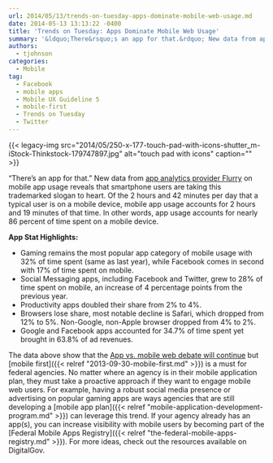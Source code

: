 ```yaml
---
url: 2014/05/13/trends-on-tuesday-apps-dominate-mobile-web-usage.md
date: 2014-05-13 13:13:22 -0400
title: 'Trends on Tuesday: Apps Dominate Mobile Web Usage'
summary: '&ldquo;There&rsquo;s an app for that.&rdquo; New data from app analytics provider Flurry on mobile app usage reveals that smartphone users are taking this trademarked slogan to heart. Of the 2 hours and 42 minutes per day that a typical user is on a mobile device, mobile app usage accounts for 2 hours and 19 minutes'
authors:
  - tjohnson
categories:
  - Mobile
tag:
  - Facebook
  - mobile apps
  - Mobile UX Guideline 5
  - mobile-first
  - Trends on Tuesday
  - Twitter
---
```


{{< legacy-img src="2014/05/250-x-177-touch-pad-with-icons-shutter_m-iStock-Thinkstock-179747897.jpg" alt="touch pad with icons" caption="" >}} 

“There’s an app for that.” New data from [app analytics provider Flurry](http://techcrunch.com/2014/04/01/mobile-app-usage-increases-in-2014-as-mobile-web-surfing-declines/?ncid=rss&utm_content=buffer076ba&utm_medium=social&utm_source=twitter.com&utm_campaign=buffer) on mobile app usage reveals that smartphone users are taking this trademarked slogan to heart. Of the 2 hours and 42 minutes per day that a typical user is on a mobile device, mobile app usage accounts for 2 hours and 19 minutes of that time. In other words, app usage accounts for nearly 86 percent of time spent on a mobile device.

**App Stat Highlights:**

  * Gaming remains the most popular app category of mobile usage with 32% of time spent (same as last year), while Facebook comes in second with 17% of time spent on mobile.
  * Social Messaging apps, including Facebook and Twitter, grew to 28% of time spent on mobile, an increase of 4 percentage points from the previous year.
  * Productivity apps doubled their share from 2% to 4%.
  * Browsers lose share, most notable decline is Safari, which dropped from 12% to 5%. Non-Google, non-Apple browser dropped from 4% to 2%.
  * Google and Facebook apps accounted for 34.7% of time spent yet brought in 63.8% of ad revenues.

The data above show that the [App vs. mobile web debate will continue](http://www.clickz.com/clickz/column/2343327/apps-and-mobile-web-the-state-of-the-debate?amf_cntctid=6862549&utm_term=&utm_content=Apps%20and%20Mobile%20Web%3A%20The%20State%20of%20the%20Debate&utm_campaign=CZ.Media.Cat.EU.A.U&utm_medium=Email&utm_source=CZ.DCM.Editors_Updates) but [mobile first]({{< relref "2013-09-30-mobile-first.md" >}}) is a must for federal agencies. No matter where an agency is in their mobile application plan, they must take a proactive approach if they want to engage mobile web users. For example, having a robust social media presence or advertising on popular gaming apps are ways agencies that are still developing a [mobile app plan]({{< relref "mobile-application-development-program.md" >}}) can leverage this trend. If your agency already has an app(s), you can increase visibility with mobile users by becoming part of the [Federal Mobile Apps Registry]({{< relref "the-federal-mobile-apps-registry.md" >}}). For more ideas, check out the resources available on DigitalGov.